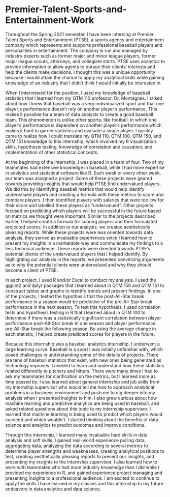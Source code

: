 # Premier-Talent-Sports-and-Entertainment-Work

Throughout the Spring 2021 semester, I have been interning at Premier Talent Sports and Entertainment (PTSE), a sports agency and entertainment company which represents and supports professional baseball players and personalities in entertainment. The company is run and managed by industry experts such as former major and minor league players, former major league scouts, attorneys, and collegiate starts. PTSE uses analytics to provide information to allow agents to pursue their clients’ interests and help the clients make decisions. I thought this was a unique opportunity because I would attain the chance to apply my analytical skills while gaining knowledge of an industry that I didn’t think I would initially be interested in. 

When I interviewed for the position, I used my knowledge of baseball statistics that I learned from my QTM 110 professor, Dr. Montagnes. I talked about how I knew that baseball was a very individualized sport and that one player;s performance doesn’t rely on another player’s performance. This makes it possible for a team of data analysts to create a good baseball team. This phenomenon is unlike other sports, like football, in which one player’s performance is dependent on another player’s performance which makes it hard to garner statistics and evaluate a single player. I quickly came to realize how I could translate my QTM 110, QTM 100, QTM 150, and QTM 151 knowledge to this internship, which involved my R visualization skills, hypothesis testing, knowledge of correlation and causation, and implementation of other statistical concepts. 

At the beginning of the internship, I was placed in a team of four. Two of my teammates had extensive knowledge in baseball, while I had more expertise in analytics and statistical software like R. Each week or every other week, our team was assigned a project. Some of these projects were geared towards providing insights that would help PTSE find undervalued players. We did this by identifying baseball metrics that would help identify undervalued players and creating a formula with these metrics to score and compare players. I then identified players with salaries that were too low for their score and labelled these players as “undervalued”. Other projects focused on predicting which players will be successful in the future based on metrics we thought were important. Similar to the projects described earlier, I helped create a formula for scoring players and then formulated projected scores. In addition to our analysis, we created aesthetically pleasing reports. While these projects were less oriented towards data analysis, they served as invaluable experiences since I learned how to present my insights in a marketable way and communicate my findings to a less technical audience. These reports were directed towards PTSE’s potential clients of the undervalued players that I helped identify. By highlighting our analysis in the reports, we presented convincing arguments as to why the potential clients were undervalued and why they should become a client of PTSE. 
	
In each project, I used R and/or Excel to conduct my analysis. I used the ggplot2 and dplyr packages that I learned about in QTM 150 and QTM 151 to construct tables and graphs to identify trends and present findings. In one of the projects, I tested the hypothesis that the post-All-Star break performance in a season would be predictive of the pre-All-Star break performance in the next season. To test this hypothesis, I used correlation tests and hypothesis testing in R that I learned about in QTM 100 to determine if there was a statistically significant correlation between player performance post-All-Star break in one season and player performance pre-All-Star break the following season. By using the average change in each statistic, I helped create predicted scores for players in the future. 

Because this internship was a baseball analytics internship, I underwent a large learning curve. Baseball is a sport I was initially unfamiliar with, which posed challenges in understanding some of the details of projects. There are tens of baseball statistics that exist, with new ones being generated as technology improves. I needed to learn and understand how these statistics related differently to pitchers and hitters. There were many times I had to ask my teammates for clarification on the metrics, but I learned more as time passed by. I also learned about general internship and job skills from my internship supervisor who would tell me how to approach analytical problems in a business environment and push me to dig deeper into my analysis when I presented insights to him. I also grew curious about how machine learning and predictive analytics are being used in baseball, and asked related questions about this topic to my internship supervisor. I learned that machine learning is being used to predict which players would succeed and which wouldn’t. I started thinking about the benefits of data science and analytics to predict outcomes and improve conditions.

Through this internship, I learned many invaluable hard skills in data analysis and soft skills. I gained real-world experience pulling data, aggregating data, analyzing the data according to several metrics to determine player strengths and weaknesses, creating analytical positions to test, creating aesthetically pleasing reports to present our insights, and presenting my insights to the internship supervisor. I also learned how to work with teammates who had more industry knowledge than I did while I provided my experience in R, and gained experience project managing and presenting insights to a professional audience. I am excited to continue to apply the skills I have learned in my classes and this internship to my future endeavors in data analytics and data science. 
